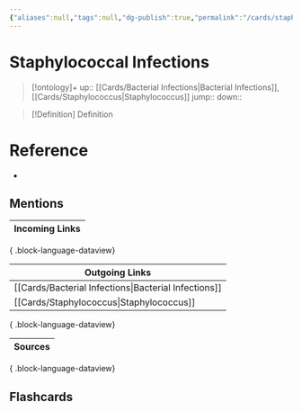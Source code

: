 ```yaml
---
{"aliases":null,"tags":null,"dg-publish":true,"permalink":"/cards/staphylococcal-infections/","dgPassFrontmatter":true}
---
```


# Staphylococcal Infections

> [!ontology]+
> up:: [[Cards/Bacterial Infections\|Bacterial Infections]], [[Cards/Staphylococcus\|Staphylococcus]]
> jump:: 
> down:: 

> [!Definition] Definition
> 

# Reference
- 

## Mentions
| Incoming Links |
| -------------- |

{ .block-language-dataview}

| Outgoing Links                                          |
| ------------------------------------------------------- |
| [[Cards/Bacterial Infections\|Bacterial Infections]] |
| [[Cards/Staphylococcus\|Staphylococcus]]             |

{ .block-language-dataview}

| Sources |
| ------- |

{ .block-language-dataview}

## Flashcards 
